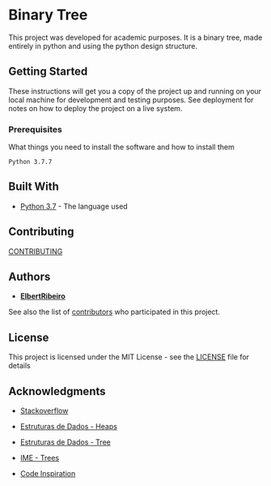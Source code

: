 # Binary Tree

This project was developed for academic purposes. It is a binary tree, made entirely in python and using the python design structure.

## Getting Started

These instructions will get you a copy of the project up and running on your local machine for development and testing purposes. See deployment for notes on how to deploy the project on a live system.

### Prerequisites

What things you need to install the software and how to install them

```
Python 3.7.7
```

## Built With

* [Python 3.7](https://www.python.org/) - The language used

## Contributing

[CONTRIBUTING](https://github.com/ElbertRibeiro/Binary-Tree/graphs/contributors) 

## Authors

* [**ElbertRibeiro**](https://github.com/ElbertRibeiro)

See also the list of [contributors](https://github.com/your/Binary-Tree/contributors) who participated in this project.

## License

This project is licensed under the MIT License - see the [LICENSE](LICENSE) file for details

## Acknowledgments

* [Stackoverflow](https://pt.stackoverflow.com/questions/266984/c3%81rvore-bin%c3%a1ria-com-percurso-em-ordem-e-pr%c3%a9-ordem)

* [Estruturas de Dados - Heaps](https://algoritmosempython.com.br/cursos/algoritmos-python/estruturas-dados/heaps)

* [Estruturas de Dados - Tree](https://algoritmosempython.com.br/cursos/algoritmos-python/estruturas-dados/arvores)

* [IME - Trees](https://www.ime.usp.br/~pf/mac0122-2002/aulas/trees.html)

* [Code Inspiration](https://gist.github.com/divanibarbosa/a8662693e44ab9ee0d0e8c2d74808929)

